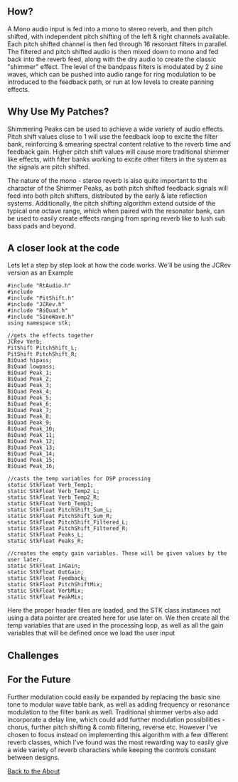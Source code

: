 <!---layout: page
title: "How?"
permalink: /how/--->

<h2> How? </h2>

A Mono audio input is fed into a mono to stereo reverb, and then pitch shifted, with independent pitch shifting of the left & right channels available. Each pitch shifted channel is then fed through 16 resonant filters in parallel. The filtered and pitch shifted audio is then mixed down to mono and fed back into the reverb feed, along with the dry audio to create the classic "shimmer" effect. The level of the bandpass filters is modulated by 2 sine waves, which can be pushed into audio range for ring modulation to be introduced to the feedback path, or run at low levels to create panning effects.

<h2> Why Use My Patches?</h2>
Shimmering Peaks can be used to achieve a wide variety of audio effects. Pitch shift values close to 1 will use the feedback loop to excite the filter bank, reinforcing & smearing spectral content relative to the reverb time and feedback gain. Higher pitch shift values will cause more traditional shimmer like effects, with filter banks working to excite other filters in the system as the signals are pitch shifted.

The nature of the mono - stereo reverb is also quite important to the character of the Shimmer Peaks, as both pitch shifted feedback signals will feed into both pitch shifters, distributed by the early & late reflection systems. Additionally, the pitch shifting algorithm extend outside of the typical one octave range, which when paired with the resonator bank, can be used to easily create effects ranging from spring reverb like to lush sub bass pads and beyond.

<h2> A closer look at the code </h2>
Lets let a step by step look at how the code works. We'll be using the JCRev version as an Example

<pre><code>#include "RtAudio.h"
#include <iostream>
#include "PitShift.h"
#include "JCRev.h"
#include "BiQuad.h"
#include "SineWave.h"
using namespace stk;

//gets the effects together
JCRev Verb;
PitShift PitchShift_L;
PitShift PitchShift_R;
BiQuad hipass;
BiQuad lowpass;
BiQuad Peak_1;
BiQuad Peak_2;
BiQuad Peak_3;
BiQuad Peak_4;
BiQuad Peak_5;
BiQuad Peak_6;
BiQuad Peak_7;
BiQuad Peak_8;
BiQuad Peak_9;
BiQuad Peak_10;
BiQuad Peak_11;
BiQuad Peak_12;
BiQuad Peak_13;
BiQuad Peak_14;
BiQuad Peak_15;
BiQuad Peak_16;

//casts the temp variables for DSP processing
static StkFloat Verb_Temp1;
static StkFloat Verb_Temp2_L;
static StkFloat Verb_Temp2_R;
static StkFloat Verb_Temp3;
static StkFloat PitchShift_Sum_L;
static StkFloat PitchShift_Sum_R;
static StkFloat PitchShift_Filtered_L;
static StkFloat PitchShift_Filtered_R;
static StkFloat Peaks_L;
static StkFloat Peaks_R;

//creates the empty gain variables. These will be given values by the user later.
static StkFloat InGain;
static StkFloat OutGain;
static StkFloat Feedback;
static StkFloat PitchShiftMix;
static StkFloat VerbMix;
static StkFloat PeakMix;
</code></pre>

Here the proper header files are loaded, and the STK class instances not using a data pointer are created here for use later on. We then create all the temp variables that are used in the processing loop, as well as all the gain variables that will be defined once we load the user input

<h2> Challenges </h2>

<h2> For the Future</h2>

Further modulation could easily be expanded by replacing the basic sine tone to modular wave table bank, as well as adding frequency or resonance modulation to the filter bank as well. Traditional shimmer verbs also add incorporate a delay line, which could add further modulation possibilities - chorus, further pitch shifting & comb filtering, reverse etc. However I've chosen to focus instead on implementing this algorithm with a few different reverb classes, which I've found was the most rewarding way to easily give a wide variety of reverb characters while keeping the controls constant between designs.

 <a href="https://kaseypocius.github.io/MUMT-307-ShimmeringPeaks/about"> Back to the About</a>
